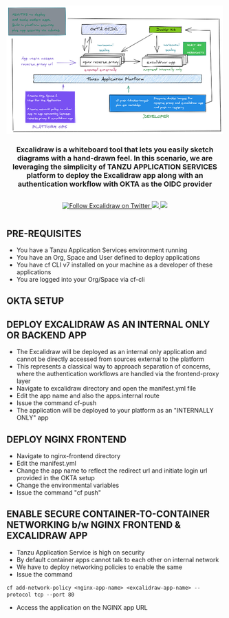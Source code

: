 <div align="center" style="display:flex;flex-direction:column;">
  <a href="https://excalidraw.com">
    <img src="Excalidraw-okta.png" alt="Excalidraw logo: Sketch handrawn like diagrams." />
  </a>
  <h3>Excalidraw is a whiteboard tool that lets you easily sketch diagrams with a hand-drawn feel. In this scenario, we are leveraging the simplicity of TANZU APPLICATION SERVICES platform to deploy the Excalidraw app along with an authentication workflow with OKTA as the OIDC provider</h3>
  <p>
    <a href="https://twitter.com/Excalidraw">
      <img alt="Follow Excalidraw on Twitter" src="https://img.shields.io/twitter/follow/excalidraw.svg?label=follow+excalidraw&style=social&logo=twitter">
    </a>
    <a target="_blank" href="https://crowdin.com/project/excalidraw">
      <img src="https://badges.crowdin.net/excalidraw/localized.svg">
    </a>
    <a target="_blank" href="https://hub.docker.com/r/excalidraw/excalidraw">
      <img src="https://img.shields.io/docker/pulls/excalidraw/excalidraw">
    </a>
  </p>
</div>

## PRE-REQUISITES

* You have a Tanzu Application Services environment running
* You have an Org, Space and User defined to deploy applications
* You have cf CLI v7 installed on your machine as a developer of these applications
* You are logged into your Org/Space via cf-cli

## OKTA SETUP

## DEPLOY EXCALIDRAW AS AN INTERNAL ONLY OR BACKEND APP

* The Excalidraw will be deployed as an internal only application and cannot be directly accessed from sources external to the platform
* This represents a classical way to approach separation of concerns, where the authentication workflows are handled via the frontend-proxy layer
* Navigate to excalidraw directory and open the manifest.yml file
* Edit the app name and also the apps.internal route
* Issue the command cf-push
* The application will be deployed to your platform as an "INTERNALLY ONLY" app

## DEPLOY NGINX FRONTEND

* Navigate to nginx-frontend directory
* Edit the manifest.yml
* Change the app name to reflect the redirect url and initiate login url provided in the OKTA setup
* Change the environmental variables 
* Issue the command "cf push"

## ENABLE SECURE CONTAINER-TO-CONTAINER NETWORKING b/w NGINX FRONTEND & EXCALIDRAW APP

* Tanzu Application Service is high on security
* By default container apps cannot talk to each other on internal network
* We have to deploy networking policies to enable the same
* Issue the command 
```
cf add-network-policy <nginx-app-name> <excalidraw-app-name> --protocol tcp --port 80
```
* Access the application on the NGINX app URL
